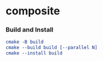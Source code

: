 # composite

### Build and Install

```cmake
cmake -B build
cmake --build build [--parallel N]
cmake --install build
```